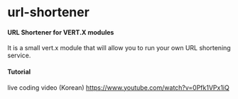 url-shortener
=============

#### URL Shortener for VERT.X modules

It is a small vert.x module that will allow you to run your own URL shortening service.


#### Tutorial

live coding video (Korean)
https://www.youtube.com/watch?v=0Pfk1VPx1iQ
